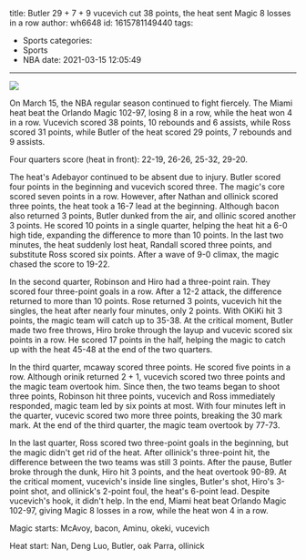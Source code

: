 title: Butler 29 + 7 + 9 vucevich cut 38 points, the heat sent Magic 8 losses in a row
author: wh6648
id: 1615781149440
tags: 
- Sports
categories: 
- Sports
- NBA
date: 2021-03-15 12:05:49
---
![](https://p1.itc.cn/images01/20210315/48ef3e9e201d4c4bbea1131533b377f2.jpeg)


On March 15, the NBA regular season continued to fight fiercely. The Miami heat beat the Orlando Magic 102-97, losing 8 in a row, while the heat won 4 in a row. Vucevich scored 38 points, 10 rebounds and 6 assists, while Ross scored 31 points, while Butler of the heat scored 29 points, 7 rebounds and 9 assists.

Four quarters score (heat in front): 22-19, 26-26, 25-32, 29-20.

The heat's Adebayor continued to be absent due to injury. Butler scored four points in the beginning and vucevich scored three. The magic's core scored seven points in a row. However, after Nathan and ollinick scored three points, the heat took a 16-7 lead at the beginning. Although bacon also returned 3 points, Butler dunked from the air, and ollinic scored another 3 points. He scored 10 points in a single quarter, helping the heat hit a 6-0 high tide, expanding the difference to more than 10 points. In the last two minutes, the heat suddenly lost heat, Randall scored three points, and substitute Ross scored six points. After a wave of 9-0 climax, the magic chased the score to 19-22.

In the second quarter, Robinson and Hiro had a three-point rain. They scored four three-point goals in a row. After a 12-2 attack, the difference returned to more than 10 points. Rose returned 3 points, vucevich hit the singles, the heat after nearly four minutes, only 2 points. With OKiKi hit 3 points, the magic team will catch up to 35-38. At the critical moment, Butler made two free throws, Hiro broke through the layup and vucevic scored six points in a row. He scored 17 points in the half, helping the magic to catch up with the heat 45-48 at the end of the two quarters.

In the third quarter, mcaway scored three points. He scored five points in a row. Although orinik returned 2 + 1, vucevich scored two three points and the magic team overtook him. Since then, the two teams began to shoot three points, Robinson hit three points, vucevich and Ross immediately responded, magic team led by six points at most. With four minutes left in the quarter, vucevic scored two more three points, breaking the 30 mark mark. At the end of the third quarter, the magic team overtook by 77-73.

In the last quarter, Ross scored two three-point goals in the beginning, but the magic didn't get rid of the heat. After ollinick's three-point hit, the difference between the two teams was still 3 points. After the pause, Butler broke through the dunk, Hiro hit 3 points, and the heat overtook 90-89. At the critical moment, vucevich's inside line singles, Butler's shot, Hiro's 3-point shot, and ollinick's 2-point foul, the heat's 6-point lead. Despite vucevich's hook, it didn't help. In the end, Miami heat beat Orlando Magic 102-97, giving Magic 8 losses in a row, while the heat won 4 in a row.

Magic starts: McAvoy, bacon, Aminu, okeki, vucevich

Heat start: Nan, Deng Luo, Butler, oak Parra, ollinick

